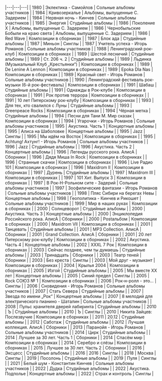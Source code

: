 |---|---|---|
| 1980 | Эклектика -   Самойлов  | Сольные альбомы участников |
| 1984 | Кривозеркалье | Альбомы, выпущенные С. Задерием |
| 1984 | Нервная ночь -   Кинчев  | Сольные альбомы участников |
| 1985 | Энергия | Студийные альбомы |
| 1986 | Поколение X | Альбомы, выпущенные С. Задерием |
| 1986 | Чернобыльские Бобыли на краю света | Альбомы, выпущенные С. Задерием |
| 1986 | Red Wave  | Композиции в сборниках |
| 1987 | Блок ада | Студийные альбомы |
| 1987 | Миньон | Синглы |
| 1987 | Учитель успеха -   Игорь Романов  | Сольные альбомы участников |
| 1988 | Ленинградский рок-клуб  | Композиции в сборниках |
| 1989 | Шестой лесничий | Студийные альбомы |
| 1989 | Ст. 206 ч. 2 | Студийные альбомы |
| 1989 | Льдинка (Музыкальный Клуб „Крестьянки“)  | Композиции в сборниках |
| 1989 | De Lenine A Lennon  | Композиции в сборниках |
| 1989 | Epoka Dla Nas  | Композиции в сборниках |
| 1989 | Красный свет -   Игорь Романов  | Сольные альбомы участников |
| 1990 | Ленинградский фестиваль рок-музыки (6-й рок-фестиваль)  | Композиции в сборниках |
| 1991 | Шабаш | Студийные альбомы |
| 1991 | Однажды в Рок-клубе  | Композиции в сборниках |
| 1991 | Рок против террора  | Композиции в сборниках |
| 1991 | 10 лет Питерскому рок-клубу  | Композиции в сборниках |
| 1993 | Для тех, кто свалился с Луны | Студийные альбомы |
| 1993 | Greenpeace Rocks  | Композиции в сборниках |
| 1994 | Чёрная метка | Студийные альбомы |
| 1994 | Песни для Тани М. Мир сказак  | Композиции в сборниках |
| 1994 | Угарочки -   Игорь Романов  | Сольные альбомы участников |
| 1995 | Акустика. Часть 1 | Концертные альбомы |
| 1995 | Алиса на Шаболовке | Концертные альбомы |
| 1995 | Jazz | Синглы |
| 1995 | Мы идём на Восток  | Композиции в сборниках |
| 1995 | Achtung! Ахтунг! -   Игорь Романов  | Сольные альбомы участников |
| 1996 | Jazz | Студийные альбомы |
| 1996 | Акустика. Часть 2 | Концертные альбомы |
| 1996 | Легенды русского рока. АлисА | Сборники |
| 1996 | Дядя Миша In Rock  | Композиции в сборниках |
| 1996 | Странные скачки  | Композиции в сборниках |
| 1996 | Live Радио 101  | Композиции в сборниках |
| 1996 | Maxidrom II  | Композиции в сборниках |
| 1997 | Дурень | Студийные альбомы |
| 1997 | Maxidrom III  | Композиции в сборниках |
| 1997 | 101 Хит. Выпуск 3  | Композиции в сборниках |
| 1997 | В Рок-Н-Рольном сите -   Задерий  | Сольные альбомы участников |
| 1997 | Зоофилические фантазии -   Игорь Романов  | Сольные альбомы участников |
| 1998 | Пляс Сибири на берегах Невы | Концертные альбомы |
| 1998 | Геополитика -   Кинчев и Рикошет  | Сольные альбомы участников |
| 1999 | Мир в наших руках  | Композиции в сборниках |
| 2000 | Солнцеворот | Студийные альбомы |
| 2000 | Акустика. Часть 3 | Концертные альбомы |
| 2000 | Энциклопедия Российского рока. АлисА | Сборники |
| 2000 | Postальбом  | Композиции в сборниках |
| 2000 | Maxidrom VII  | Композиции в сборниках |
| 2001 | Танцевать | Студийные альбомы |
| 2001 | МР3 Collection. АлисА | Сборники |
| 2001 | Grand Collection. АлисА | Сборники |
| 2001 | 20 лет Питерскому рок-клубу  | Композиции в сборниках |
| 2002 | Акустика. Часть 4 | Концертные альбомы |
| 2002 | XXXL 7 Рок  | Композиции в сборниках |
| 2003 | Сейчас позднее, чем ты думаешь | Студийные альбомы |
| 2003 | Тринадцать | Сборники |
| 2003 | Театр теней | Сборники |
| 2003 | Без креста | Синглы |
| 2003 | Мой друг -  музыкант  | Композиции в сборниках |
| 2004 | Крылья 2004  | Композиции в сборниках |
| 2005 | Изгой | Студийные альбомы |
| 2005 | Мы вместе XX лет | Концертные альбомы |
| 2005 | Синий предел | Синглы |
| 2005 | Rock СОЮЗ № 1  | Композиции в сборниках |
| 2006 | Рок-н-ролл -  это… | Синглы |
| 2006 | Сновидения -   Игорь Романов  | Сольные альбомы участников |
| 2007 | Стать Севера | Студийные альбомы |
| 2007 | Звезда по имени „Рок“ | Концертные альбомы |
| 2007 | 8 мелодий для электрического пианино -   Шаталин  | Сольные альбомы участников |
| 2008 | Пульс хранителя дверей лабиринта | Студийные альбомы |
| 2010 | Ъ | Студийные альбомы |
| 2010 | Ъ | Синглы |
| 2010 | Никита Зайцев: Послезвучие  | Композиции в сборниках |
| 2011 | 20.12 | Студийные альбомы |
| 2012 | Саботаж | Студийные альбомы |
| 2012 | Лучшая коллекция. АлисА | Сборники |
| 2013 | Паранойя -   Игорь Романов  | Сольные альбомы участников |
| 2014 | Цирк | Студийные альбомы |
| 2014 | Лучшее за 30 лет. Часть 1 | Сборники |
| 2014 | Спасём мир  | Композиции в сборниках |
| 2014 | Серебро и слёзы  | Композиции в сборниках |
| 2015 | Лучшее за 30 лет. Часть 2 | Сборники |
| 2016 | Эксцесс | Студийные альбомы |
| 2016 | 2016 | Синглы |
| 2018 | Москва | Синглы |
| 2019 | Посолонь | Студийные альбомы |
| 2019 | Пуля | Синглы |
| 2021 | Белый шум -   Константин Кинчев  | Сольные альбомы участников |
| 2022 | Дудка | Студийные альбомы |
| 2022 | Акустика. Подполье | Концертные альбомы |
| 2022 | Страх и контроль | Синглы |
